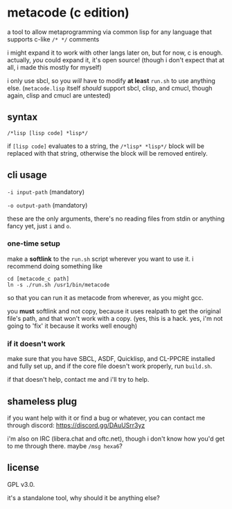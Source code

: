 # metacode (c edition)

a tool to allow metaprogramming via common lisp for any language that supports c-like `/* */` comments

i might expand it to work with other langs later on, but for now, c is
enough. actually, *you* could expand it, it's open source! (though i
don't expect that at all, i made this mostly for myself)

i only use sbcl, so you *will* have to modify **at least** `run.sh` to
use anything else. (`metacode.lisp` itself *should* support sbcl, clisp,
and cmucl, though again, clisp and cmucl are untested)

## syntax

`/*lisp [lisp code] *lisp*/`

if `[lisp code]` evaluates to a string, the `/*lisp* *lisp*/` block
will be replaced with that string, otherwise the block will be removed
entirely.

## cli usage

`-i input-path` (mandatory)

`-o output-path` (mandatory)

these are the only arguments, there's no reading files from stdin or
anything fancy yet, just `i` and `o`.

### one-time setup

make a **softlink** to the `run.sh` script wherever you want to use
it. i recommend doing something like

```
cd [metacode_c path]
ln -s ./run.sh /usr1/bin/metacode
```

so that you can run it as metacode from wherever, as you might gcc.

you **must** softlink and not copy, because it uses realpath to get
the original file's path, and that won't work with a copy. (yes, this
is a hack. yes, i'm not going to 'fix' it because it works well enough)

### if it doesn't work

make sure that you have SBCL, ASDF, Quicklisp, and CL-PPCRE installed
and fully set up, and if the core file doesn't work properly, run
`build.sh`.

if that doesn't help, contact me and i'll try to help.

## shameless plug

if you want help with it or find a bug or whatever, you can contact me through discord: https://discord.gg/DAuUSrr3yz

i'm also on IRC (libera.chat and oftc.net), though i don't know how you'd get to me through there. maybe `/msg hexa6`?

## license

GPL v3.0.

it's a standalone tool, why should it be anything else?

